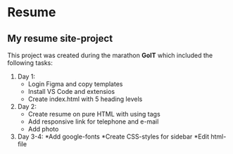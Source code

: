 # Resume
## My resume site-project

This project was created during the marathon **GoIT** which included the following tasks:

1. Day 1:
   * Login Figma and copy templates
   * Install VS Code and extensios
   * Create index.html with 5 heading levels
2. Day 2:
   * Create resume on pure HTML with using tags
   * Add responsive link for telephone and e-mail
   * Add photo
3. Day 3-4:
   *Add google-fonts
   *Create CSS-styles for sidebar
   *Edit html-file
